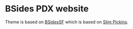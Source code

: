 # BSides PDX website

Theme is based on [BSidesSF](https://bsidessf.org) which is based on [Slim Pickins](https://chrisanthropic.github.io/slim-pickins-jekyll-theme/).
